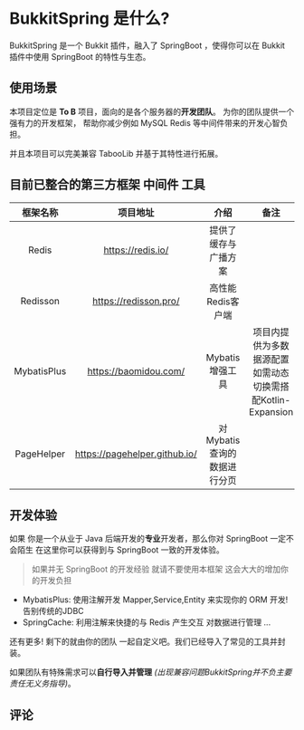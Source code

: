 # BukkitSpring 是什么?

BukkitSpring 是一个 Bukkit 插件，融入了 SpringBoot ，使得你可以在 Bukkit 插件中使用 SpringBoot 的特性与生态。

## 使用场景

本项目定位是 **To B** 项目，面向的是各个服务器的**开发团队**。 为你的团队提供一个强有力的开发框架，
帮助你减少例如 MySQL Redis 等中间件带来的开发心智负担。

并且本项目可以完美兼容 TabooLib 并基于其特性进行拓展。

## 目前已整合的第三方框架 中间件 工具

  |    框架名称     |             项目地址              |        介绍         |                   备注                   |
  |:-----------:|:-----------------------------:|:-----------------:|:--------------------------------------:|
  |    Redis    |       https://redis.io/       |    提供了缓存与广播方案     |                                        |
  |  Redisson   |     https://redisson.pro/     |    高性能Redis客户端    |                                        |
  | MybatisPlus |     https://baomidou.com/     |    Mybatis增强工具    | 项目内提供为多数据源配置 如需动态切换需搭配Kotlin-Expansion |
  | PageHelper  | https://pagehelper.github.io/ | 对Mybatis查询的数据进行分页 |                                        |


## 开发体验

如果 你是一个从业于 Java 后端开发的**专业**开发者，那么你对 SpringBoot 一定不会陌生 在这里你可以获得到与 SpringBoot 一致的开发体验。

> 如果并无 SpringBoot 的开发经验 就请不要使用本框架 这会大大的增加你的开发负担

+ MybatisPlus: 使用注解开发 Mapper,Service,Entity 来实现你的 ORM 开发! 告别传统的JDBC
+ SpringCache: 利用注解来快捷的与 Redis 产生交互 对数据进行管理
...

还有更多! 剩下的就由你的团队 一起自定义吧。我们已经导入了常见的工具并封装。

如果团队有特殊需求可以**自行导入并管理** *(出现兼容问题BukkitSpring并不负主要责任无义务指导)*。

## 评论
<br/>

<comments/>

<script setup>

import Comments from '../../compose/Comments.vue'

</script>